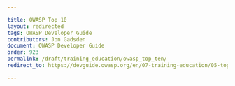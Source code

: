 ```yaml
---

title: OWASP Top 10
layout: redirected
tags: OWASP Developer Guide
contributors: Jon Gadsden
document: OWASP Developer Guide
order: 923
permalink: /draft/training_education/owasp_top_ten/
redirect_to: https://devguide.owasp.org/en/07-training-education/05-top-ten/

---
```

